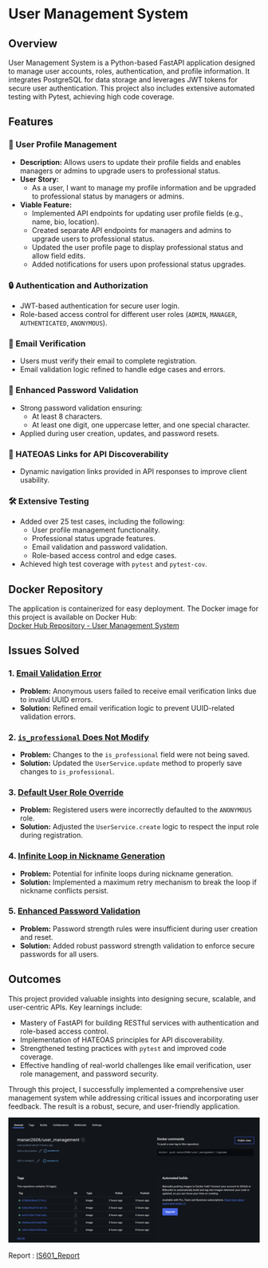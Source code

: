 # User Management System  

## Overview  
User Management System is a Python-based FastAPI application designed to manage user accounts, roles, authentication, and profile information. It integrates PostgreSQL for data storage and leverages JWT tokens for secure user authentication. This project also includes extensive automated testing with Pytest, achieving high code coverage.  

## Features  

### 👤 User Profile Management  
- **Description:** Allows users to update their profile fields and enables managers or admins to upgrade users to professional status.  
- **User Story:**  
  - As a user, I want to manage my profile information and be upgraded to professional status by managers or admins.  
- **Viable Feature:**  
  - Implemented API endpoints for updating user profile fields (e.g., name, bio, location).  
  - Created separate API endpoints for managers and admins to upgrade users to professional status.  
  - Updated the user profile page to display professional status and allow field edits.  
  - Added notifications for users upon professional status upgrades. 

### 🔒 Authentication and Authorization  
- JWT-based authentication for secure user login.  
- Role-based access control for different user roles (`ADMIN`, `MANAGER`, `AUTHENTICATED`, `ANONYMOUS`).  

### 📧 Email Verification  
- Users must verify their email to complete registration.  
- Email validation logic refined to handle edge cases and errors.  

### 📝 Enhanced Password Validation  
- Strong password validation ensuring:  
  - At least 8 characters.  
  - At least one digit, one uppercase letter, and one special character.  
- Applied during user creation, updates, and password resets.  

### 🔗 HATEOAS Links for API Discoverability  
- Dynamic navigation links provided in API responses to improve client usability.  

### 🛠️ Extensive Testing  
- Added over 25 test cases, including the following:  
  - User profile management functionality.  
  - Professional status upgrade features.  
  - Email validation and password validation.  
  - Role-based access control and edge cases.  
- Achieved high test coverage with `pytest` and `pytest-cov`.  

## Docker Repository  
The application is containerized for easy deployment. The Docker image for this project is available on Docker Hub:  
[Docker Hub Repository - User Management System](https://hub.docker.com/r/manan2606/user_management/tags)  

## Issues Solved  

### 1. [Email Validation Error](https://github.com/Manan2606/user_management/issues/1)  
- **Problem:** Anonymous users failed to receive email verification links due to invalid UUID errors.  
- **Solution:** Refined email verification logic to prevent UUID-related validation errors.  

### 2. [`is_professional` Does Not Modify](https://github.com/Manan2606/user_management/issues/3)  
- **Problem:** Changes to the `is_professional` field were not being saved.  
- **Solution:** Updated the `UserService.update` method to properly save changes to `is_professional`.  

### 3. [Default User Role Override](https://github.com/Manan2606/user_management/issues/6)  
- **Problem:** Registered users were incorrectly defaulted to the `ANONYMOUS` role.  
- **Solution:** Adjusted the `UserService.create` logic to respect the input role during registration.  

### 4. [Infinite Loop in Nickname Generation](https://github.com/Manan2606/user_management/issues/8)  
- **Problem:** Potential for infinite loops during nickname generation.  
- **Solution:** Implemented a maximum retry mechanism to break the loop if nickname conflicts persist.  

### 5. [Enhanced Password Validation](https://github.com/Manan2606/user_management/issues/10)  
- **Problem:** Password strength rules were insufficient during user creation and reset.  
- **Solution:** Added robust password strength validation to enforce secure passwords for all users.  

## Outcomes  
This project provided valuable insights into designing secure, scalable, and user-centric APIs. Key learnings include:  
- Mastery of FastAPI for building RESTful services with authentication and role-based access control.  
- Implementation of HATEOAS principles for API discoverability.  
- Strengthened testing practices with `pytest` and improved code coverage.  
- Effective handling of real-world challenges like email verification, user role management, and password security.  

Through this project, I successfully implemented a comprehensive user management system while addressing critical issues and incorporating user feedback. The result is a robust, secure, and user-friendly application.  

![Docker Hub image](image.png)

Report : [IS601_Report](https://github.com/Manan2606/user_management/blob/main/IS601_Report.docx)
